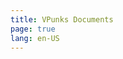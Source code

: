 ```yaml
---
title: VPunks Documents
page: true
lang: en-US
---
```


<ClientOnly>
  <ParallaxHome />
</ClientOnly>
